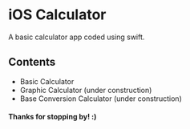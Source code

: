# iOS Calculator
A basic calculator app coded using swift.

## Contents
* Basic Calculator
* Graphic Calculator (under construction)
* Base Conversion Calculator (under construction)

#### Thanks for stopping by! :)

